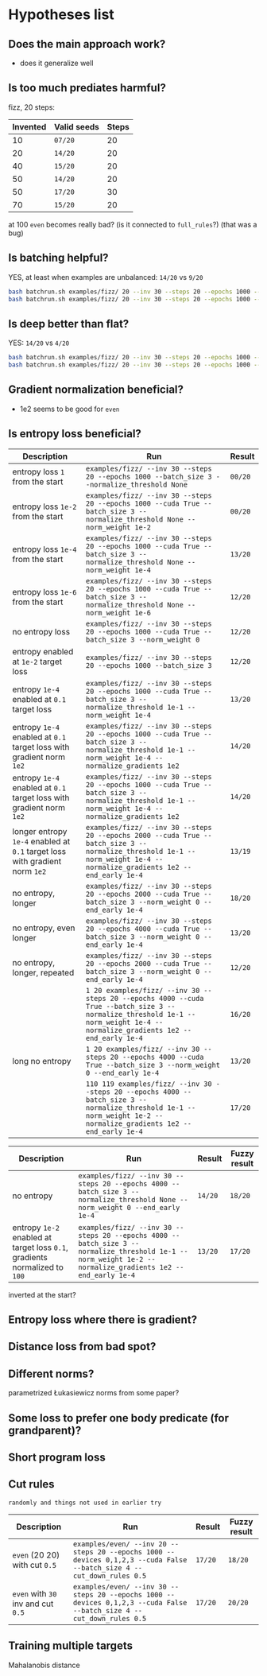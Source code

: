 # Hypotheses list

## Does the main approach work?

- does it generalize well

## Is too much prediates harmful?

fizz, 20 steps:

| Invented | Valid seeds | Steps |
|----------|-------------|-------|
| 10       | `07/20`     | 20    |
| 20       | `14/20`     | 20    |
| 40       | `15/20`     | 20    |
| 50       | `14/20`     | 20    |
| 50       | `17/20`     | 30    |
| 70       | `15/20`     | 20    |

at 100 `even` becomes really bad? (is it connected to `full_rules`?) (that was a bug)

## Is batching helpful?

YES, at least when examples are unbalanced: `14/20` vs `9/20`

```bash
bash batchrun.sh examples/fizz/ 20 --inv 30 --steps 20 --epochs 1000 --cuda True --batch_size 3 > fizz_30_20_a_batched
bash batchrun.sh examples/fizz/ 20 --inv 30 --steps 20 --epochs 1000 --cuda True > fizz_30_20_a_unbatched
```

## Is deep better than flat?

YES: `14/20` vs `4/20`

```bash
bash batchrun.sh examples/fizz/ 20 --inv 30 --steps 20 --epochs 1000 --cuda True --batch_size 3 > fizz_30_20_a_batched
bash batchrun.sh examples/fizz/ 20 --inv 30 --steps 20 --epochs 1000 --cuda True --batch_size 3 --layers 15,15 > fizz_30_20_b_flat2
```

## Gradient normalization beneficial?

- 1e2 seems to be good for `even`
  
## Is entropy loss beneficial?

| Description | Run | Result |
|-------------|-----|--------|
| entropy loss `1` from the start | `examples/fizz/ --inv 30 --steps 20 --epochs 1000 --batch_size 3 --normalize_threshold None` | `00/20` |
| entropy loss `1e-2` from the start | `examples/fizz/ --inv 30 --steps 20 --epochs 1000 --cuda True --batch_size 3 --normalize_threshold None --norm_weight 1e-2` | `00/20` |
| entropy loss `1e-4` from the start | `examples/fizz/ --inv 30 --steps 20 --epochs 1000 --cuda True --batch_size 3 --normalize_threshold None --norm_weight 1e-4` | `13/20` |
| entropy loss `1e-6` from the start | `examples/fizz/ --inv 30 --steps 20 --epochs 1000 --cuda True --batch_size 3 --normalize_threshold None --norm_weight 1e-6` | `12/20` |
| no entropy loss | `examples/fizz/ --inv 30 --steps 20 --epochs 1000 --cuda True --batch_size 3 --norm_weight 0` | `12/20` |
| entropy enabled at `1e-2` target loss | `examples/fizz/ --inv 30 --steps 20 --epochs 1000 --batch_size 3` | `12/20` |
| entropy `1e-4` enabled at `0.1` target loss | `examples/fizz/ --inv 30 --steps 20 --epochs 1000 --cuda True --batch_size 3 --normalize_threshold 1e-1 --norm_weight 1e-4` | `13/20` |
| entropy `1e-4` enabled at `0.1` target loss with gradient norm `1e2` | `examples/fizz/ --inv 30 --steps 20 --epochs 1000 --cuda True --batch_size 3 --normalize_threshold 1e-1 --norm_weight 1e-4 --normalize_gradients 1e2` | `14/20` |
| entropy `1e-4` enabled at `0.1` target loss with gradient norm `1e2` | `examples/fizz/ --inv 30 --steps 20 --epochs 1000 --cuda True --batch_size 3 --normalize_threshold 1e-1 --norm_weight 1e-4 --normalize_gradients 1e2` | `14/20` |
| longer entropy `1e-4` enabled at `0.1` target loss with gradient norm `1e2` | `examples/fizz/ --inv 30 --steps 20 --epochs 2000 --cuda True --batch_size 3 --normalize_threshold 1e-1 --norm_weight 1e-4 --normalize_gradients 1e2 --end_early 1e-4` | `13/19` |
| no entropy, longer | `examples/fizz/ --inv 30 --steps 20 --epochs 2000 --cuda True --batch_size 3 --norm_weight 0 --end_early 1e-4` | `18/20` |
| no entropy, even longer | `examples/fizz/ --inv 30 --steps 20 --epochs 4000 --cuda True --batch_size 3 --norm_weight 0 --end_early 1e-4` | `13/20` |
| no entropy, longer, repeated | `examples/fizz/ --inv 30 --steps 20 --epochs 2000 --cuda True --batch_size 3 --norm_weight 0 --end_early 1e-4` | `12/20` |
| | `1 20 examples/fizz/ --inv 30 --steps 20 --epochs 4000 --cuda True --batch_size 3 --normalize_threshold 1e-1 --norm_weight 1e-4 --normalize_gradients 1e2 --end_early 1e-4` | `16/20` |
| long no entropy | `1 20 examples/fizz/ --inv 30 --steps 20 --epochs 4000 --cuda True --batch_size 3 --norm_weight 0 --end_early 1e-4` | `13/20` |
| | `110 119 examples/fizz/ --inv 30 --steps 20 --epochs 4000 --batch_size 3 --normalize_threshold 1e-1 --norm_weight 1e-2 --normalize_gradients 1e2 --end_early 1e-4` | `17/20` |


| Description | Run | Result | Fuzzy result |
|-------------|-----|--------|--------------|
| no entropy | `examples/fizz/ --inv 30 --steps 20 --epochs 4000 --batch_size 3 --normalize_threshold None --norm_weight 0 --end_early 1e-4` | `14/20` | `18/20` |
| entropy `1e-2` enabled at target loss `0.1`, gradients normalized to `100` | `examples/fizz/ --inv 30 --steps 20 --epochs 4000 --batch_size 3 --normalize_threshold 1e-1 --norm_weight 1e-2 --normalize_gradients 1e2 --end_early 1e-4` | `13/20` | `17/20` |



inverted at the start?

## Entropy loss where there is gradient?

## Distance loss from bad spot?

## Different norms?

parametrized Łukasiewicz norms from some paper?

## Some loss to prefer one body predicate (for grandparent)?

## Short program loss

## Cut rules
    randomly and things not used in earlier try

| Description | Run | Result | Fuzzy result |
|-------------|-----|--------|--------------|
| `even` (20 20) with cut `0.5` | `examples/even/ --inv 20 --steps 20 --epochs 1000 --devices 0,1,2,3 --cuda False --batch_size 4 --cut_down_rules 0.5 ` | `17/20` | `18/20` |
| `even` with `30` inv and cut `0.5` | `examples/even/ --inv 30 --steps 20 --epochs 1000 --devices 0,1,2,3 --cuda False --batch_size 4 --cut_down_rules 0.5 ` | `17/20` | `20/20` |

## Training multiple targets

 Mahalanobis distance